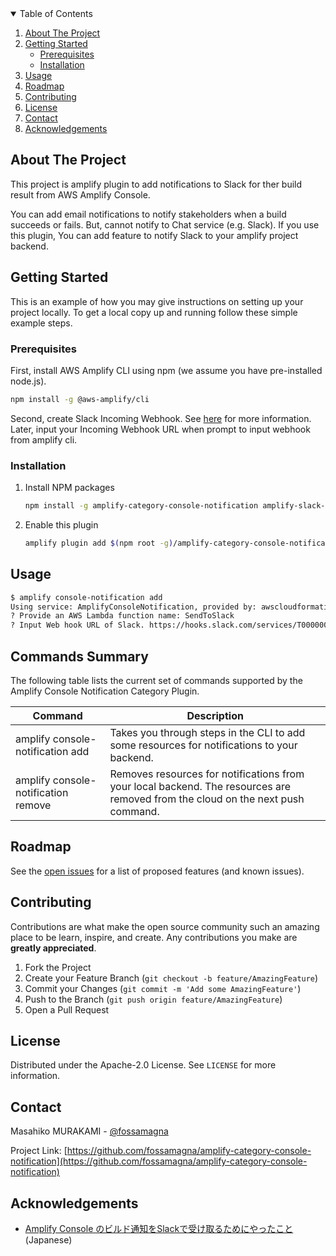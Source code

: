 <!-- TABLE OF CONTENTS -->
<details open="open">
  <summary>Table of Contents</summary>
  <ol>
    <li>
      <a href="#about-the-project">About The Project</a>
    </li>
    <li>
      <a href="#getting-started">Getting Started</a>
      <ul>
        <li><a href="#prerequisites">Prerequisites</a></li>
        <li><a href="#installation">Installation</a></li>
      </ul>
    </li>
    <li><a href="#usage">Usage</a></li>
    <li><a href="#roadmap">Roadmap</a></li>
    <li><a href="#contributing">Contributing</a></li>
    <li><a href="#license">License</a></li>
    <li><a href="#contact">Contact</a></li>
    <li><a href="#acknowledgements">Acknowledgements</a></li>
  </ol>
</details>

<!-- ABOUT THE PROJECT -->
## About The Project

This project is amplify plugin to add notifications to Slack for ther build result from AWS Amplify Console.

You can add email notifications to notify stakeholders when a build succeeds or fails. But, cannot notify to Chat service (e.g. Slack).
If you use this plugin, You can add feature to notify Slack to your amplify project backend.

<!-- GETTING STARTED -->
## Getting Started

This is an example of how you may give instructions on setting up your project locally.
To get a local copy up and running follow these simple example steps.

### Prerequisites

First, install AWS Amplify CLI using npm (we assume you have pre-installed node.js).

```sh
npm install -g @aws-amplify/cli
```

Second, create Slack Incoming Webhook. See [here](https://api.slack.com/messaging/webhooks#getting_started) for more information.
Later, input your Incoming Webhook URL when prompt to input webhook from amplify cli.

### Installation

1. Install NPM packages
   ```sh
   npm install -g amplify-category-console-notification amplify-slack-nodejs-function-template-provider
   ```
2. Enable this plugin
   ```sh
   amplify plugin add $(npm root -g)/amplify-category-console-notification
   ```

<!-- USAGE EXAMPLES -->
## Usage

```bash
$ amplify console-notification add
Using service: AmplifyConsoleNotification, provided by: awscloudformation
? Provide an AWS Lambda function name: SendToSlack
? Input Web hook URL of Slack. https://hooks.slack.com/services/T00000000/B00000000/XXXXXXXXXXXXXXXXXXXXXXXX
```

## Commands Summary

The following table lists the current set of commands supported by the Amplify Console Notification Category Plugin.

| Command              | Description |
| --- | --- |
| amplify console-notification add | Takes you through steps in the CLI to add some resources for notifications to your backend. |
| amplify console-notification remove | Removes resources for notifications from your local backend. The resources are removed from the cloud on the next push command. |

<!-- ROADMAP -->
## Roadmap

See the [open issues](https://github.com/fossamagna/amplify-category-console-notification/issues) for a list of proposed features (and known issues).

<!-- CONTRIBUTING -->
## Contributing

Contributions are what make the open source community such an amazing place to be learn, inspire, and create. Any contributions you make are **greatly appreciated**.

1. Fork the Project
2. Create your Feature Branch (`git checkout -b feature/AmazingFeature`)
3. Commit your Changes (`git commit -m 'Add some AmazingFeature'`)
4. Push to the Branch (`git push origin feature/AmazingFeature`)
5. Open a Pull Request

<!-- LICENSE -->
## License

Distributed under the Apache-2.0 License. See `LICENSE` for more information.

<!-- CONTACT -->
## Contact

Masahiko MURAKAMI - [@fossamagna](https://twitter.com/fossamagna)

Project Link: [https://github.com/fossamagna/amplify-category-console-notification](https://github.com/fossamagna/amplify-category-console-notification)

## Acknowledgements

- [Amplify Console のビルド通知をSlackで受け取るためにやったこと](https://speakerdeck.com/youta1119/amplify-console-falsebirudotong-zhi-woslackdeshou-kequ-rutameniyatutakoto) (Japanese)